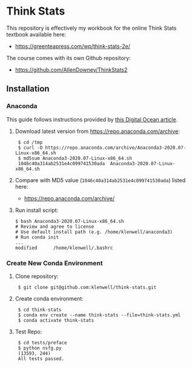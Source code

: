 # Think Stats
This repository is effectively my workbook for the online Think Stats textbook available here:

- https://greenteapress.com/wp/think-stats-2e/

The course comes with its own Github repository:

- https://github.com/AllenDowney/ThinkStats2


## Installation
### Anaconda
This guide follows instructions provided by [this Digital Ocean article](https://www.digitalocean.com/community/tutorials/how-to-install-anaconda-on-ubuntu-18-04-quickstart).

1. Download latest version from https://repo.anaconda.com/archive:

        $ cd /tmp
        $ curl -O https://repo.anaconda.com/archive/Anaconda3-2020.07-Linux-x86_64.sh
        $ md5sum Anaconda3-2020.07-Linux-x86_64.sh
        1046c40a314ab2531e4c099741530ada  Anaconda3-2020.07-Linux-x86_64.sh

1. Compare with MD5 value (`1046c40a314ab2531e4c099741530ada`) listed here:

    - https://repo.anaconda.com/archive/

1. Run install script:

       $ bash Anaconda3-2020.07-Linux-x86_64.sh
       # Review and agree to license
       # Use default install path (e.g. /home/klenwell/anaconda3)
       # Run conda init
       ...
       modified      /home/klenwell/.bashrc

### Create New Conda Environment

1. Clone repository:

        $ git clone git@github.com:klenwell/think-stats.git

1. Create conda environment:

        $ cd think-stats
        $ conda env create --name think-stats --file=think-stats.yml
        $ conda activate think-stats

1. Test Repo:

        $ cd tests/preface
        $ python nsfg.py
        (13593, 244)
        All tests passed.
